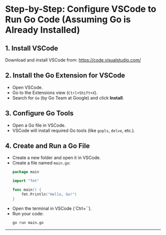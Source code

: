 # Step-by-Step: Configure VSCode to Run Go Code (Assuming Go is Already Installed)

## 1. Install VSCode
Download and install VSCode from: https://code.visualstudio.com/

## 2. Install the Go Extension for VSCode
- Open VSCode.
- Go to the Extensions view (`Ctrl+Shift+X`).
- Search for `Go` (by Go Team at Google) and click **Install**.

## 3. Configure Go Tools
- Open a Go file in VSCode.
- VSCode will install required Go tools (like `gopls`, `delve`, etc.).

## 4. Create and Run a Go File
- Create a new folder and open it in VSCode.
- Create a file named `main.go`:
    ```go
    package main

    import "fmt"

    func main() {
        fmt.Println("Hello, Go!")
    }
    ```
- Open the terminal in VSCode (`Ctrl+``).
- Run your code:
    ```bash
    go run main.go
    ```
---
